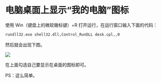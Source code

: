 # 电脑桌面上显示“我的电脑”图标

使用 Win（键盘上的微软徽标键）+R 打开运行，在运行窗口输入下面的代码：

```txt
rundll32.exe shell32.dll,Control_RunDLL desk.cpl,,0
```

然后就会出现下图。

![](/images/2020/12/30/Kd85J0.jpg)

在上面勾选自己要显示在桌面的图标即可。

PS：这么简单。
